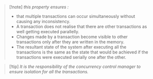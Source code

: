 >[!note] *this property ensures :*
>- that multiple transactions can occur simultaneously without causing any inconsistency.
>- A transaction does not realise that there are other transactions as well getting executed parallelly.
>- Changes made by a transaction become visible to other transactions only after they are written in the memory.
>- The resultant state of the system after executing all the transactions is the same as the state that would be achieved if the transactions were executed serially one after the other.

>[!tip] *It is the responsibility of the concurrency control manager to ensure isolation for all the transactions.*

